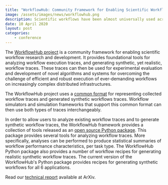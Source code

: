 ```yaml
---
title: "WorkflowHub: Community Framework for Enabling Scientific Workflow Research and Development"
image: /assets/images/news/workflowhub.png
description: Scientific workflows have been almost universally used across scientific domains and have underpinned some of the most significant discoveries of the past several decades. Workflow management systems (WMSs) provide abstraction and automation which enable a broad range of researchers to easily define sophisticated computational processes and to then execute them efficiently on parallel and distributed computing systems. As workflows have been adopted by a number of scientific communities, they are becoming more complex and require more sophisticated workflow management capabilities. A workflow now can analyze terabyte-scale data sets, be composed of one million individual tasks, require coordination between heterogeneous tasks, manage tasks that execute for milliseconds to hours, and can process data streams, files, and data placed in object stores. The computations can be single core workloads, loosely coupled computations, or tightly all within a single workflow, and can run in dispersed computing platforms.
date: 10 April 2020
layout: post
categories:
    - conference
---
```


The [WorkflowHub project](https://workflowhub.org) is a community framework 
for enabling scientific workflow research and development. It provides foundational 
tools for analyzing workflow execution traces, and generating synthetic, yet 
realistic, workflow traces. These traces can then be used for experimental 
evaluation and development of novel algorithms and systems for overcoming the 
challenge of efficient and robust execution of ever-demanding workflows on 
increasingly complex distributed infrastructures.

The WorkflowHub project uses a [common format](https://workflowhub.org/json-format) 
for representing collected workflow traces and generated synthetic workflows traces. 
Workflow simulators and simulation frameworks that support this common format can 
then use both types of traces interchangeably.

In order to allow users to analyze existing workflow traces and to generate 
synthetic workflow traces, the WorkflowHub framework provides a collection of 
tools released as an [open source Python package](https://workflowhub.readthedocs.io/en/latest/). 
This package provides several tools for analyzing workflow traces. More specifically, 
analyses can be performed to produce statistical summaries of workflow performance 
characteristics, per task type. The WorkflowHub Python package also provides a 
number of workflow recipes for generating realistic synthetic workflow traces. 
The current version of the WorkflowHub's Python package provides recipes for 
generating synthetic workflows for all 6 applications.

Read our [technical report](https://arxiv.org/abs/2009.00250) available at ArXiv.
